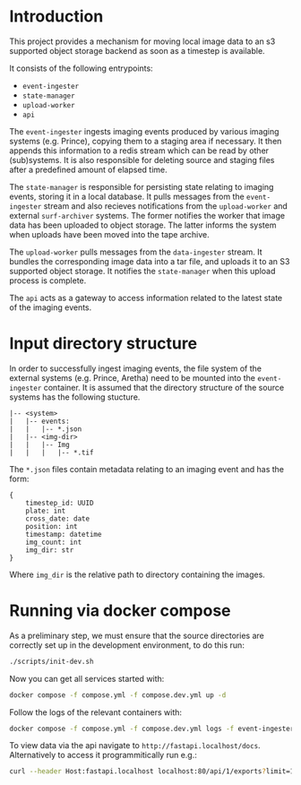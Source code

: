 # Introduction

This project provides a mechanism for moving local image data to an s3 supported
object storage backend as soon as a timestep is available. 

It consists of the following entrypoints:
- `event-ingester`
- `state-manager`
- `upload-worker`
- `api`

The `event-ingester` ingests imaging events produced by various imaging systems (e.g. 
Prince), copying them to a staging area if necessary. It then appends this information 
to a redis stream which can be read by other (sub)systems. It is also responsible for 
deleting source and staging files after a predefined amount of elapsed time.

The `state-manager` is responsible for persisting state relating to imaging events, 
storing it in a local database. It pulls messages from the `event-ingester` stream and 
also recieves notifications from the `upload-worker` and external `surf-archiver` systems.
The former notifies the worker that image data has been uploaded to object storage. The 
latter informs the system when uploads have been moved into the tape archive.

The `upload-worker` pulls messages from the `data-ingester` stream. It bundles the 
corresponding image data into a tar file, and uploads it to an S3 supported object
storage. It notifies the `state-manager` when this upload process is complete.

The `api` acts as a gateway to access information related to the latest state of the 
imaging events.


# Input directory structure 

In order to successfully ingest imaging events, the file system of the external systems 
(e.g. Prince, Aretha) need to be mounted into the `event-ingester` container. 
It is assumed that the directory structure of the source systems has the following 
stucture.

```
|-- <system>
|   |-- events:
|   |   |-- *.json
|   |-- <img-dir>
|   |   |-- Img
|   |   |   |-- *.tif
```

The `*.json` files contain metadata relating to an imaging event and has the form:

```
{
    timestep_id: UUID
    plate: int
    cross_date: date
    position: int
    timestamp: datetime
    img_count: int
    img_dir: str
}

```
Where `img_dir` is the relative path to directory containing the images.


# Running via docker compose

As a preliminary step, we must ensure that the source directories are correctly set up
in the development environment, to do this run:

```bash
./scripts/init-dev.sh
```

Now you can get all services started with:

```bash
docker compose -f compose.yml -f compose.dev.yml up -d
```

Follow the logs of the relevant containers with:

```bash
docker compose -f compose.yml -f compose.dev.yml logs -f event-ingester state-manager upload-worker
```

To view data via the api navigate to `http://fastapi.localhost/docs`. Alternatively 
to access it programmitically run e.g.:

```bash
curl --header Host:fastapi.localhost localhost:80/api/1/exports?limit=1
```
